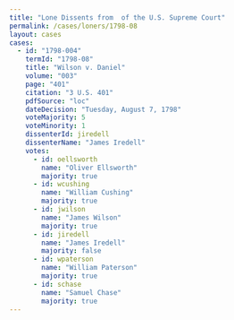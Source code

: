 ```yaml
---
title: "Lone Dissents from  of the U.S. Supreme Court"
permalink: /cases/loners/1798-08
layout: cases
cases:
  - id: "1798-004"
    termId: "1798-08"
    title: "Wilson v. Daniel"
    volume: "003"
    page: "401"
    citation: "3 U.S. 401"
    pdfSource: "loc"
    dateDecision: "Tuesday, August 7, 1798"
    voteMajority: 5
    voteMinority: 1
    dissenterId: jiredell
    dissenterName: "James Iredell"
    votes:
      - id: oellsworth
        name: "Oliver Ellsworth"
        majority: true
      - id: wcushing
        name: "William Cushing"
        majority: true
      - id: jwilson
        name: "James Wilson"
        majority: true
      - id: jiredell
        name: "James Iredell"
        majority: false
      - id: wpaterson
        name: "William Paterson"
        majority: true
      - id: schase
        name: "Samuel Chase"
        majority: true
---
```

